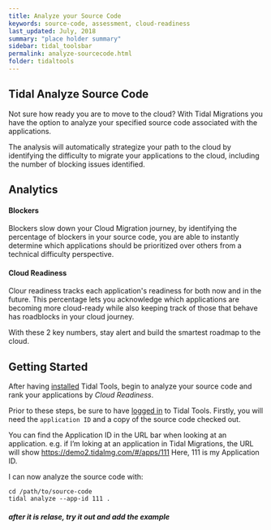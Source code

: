 ```yaml
---
title: Analyze your Source Code
keywords: source-code, assessment, cloud-readiness
last_updated: July, 2018
summary: "place holder summary"
sidebar: tidal_toolsbar
permalink: analyze-sourcecode.html
folder: tidaltools
---
```

## Tidal Analyze Source Code

Not sure how ready you are to move to the cloud? With Tidal Migrations you have 
the option to analyze your specified source code associated with the applications.

The analysis will automatically strategize
your path to the cloud by identifying the difficulty to migrate your applications to the cloud, including the number of blocking issues identified.

## Analytics

#### Blockers
Blockers slow down your Cloud Migration journey, by identifying the percentage of blockers
in your source code, you are able to instantly determine which applications should be prioritized over others from a technical difficulty perspective.

#### Cloud Readiness
Clour readiness tracks each application's readiness for both now and in the future. This percentage lets
you acknowledge which applications are becoming more cloud-ready while also keeping track of those that
behave has roadblocks in your cloud journey.


With these 2 key numbers, stay alert and build the smartest roadmap to the cloud.

## Getting Started

After having [installed](tidal-tools.html#install) Tidal Tools, begin to analyze your source code and rank your applications by *Cloud Readiness*.

Prior to these steps, be sure to have [logged in](tidal-tools.html#login) to Tidal Tools.
Firstly, you will need the `application ID` and a copy of the source code checked out.

You can find the Application ID in the URL bar when looking at an application. e.g. if I’m loking at an application in Tidal Migrations, the URL will show https://demo2.tidalmg.com/#/apps/111 Here, 111 is my Application ID.

I can now analyze the source code with:

```
cd /path/to/source-code
tidal analyze --app-id 111 .
```

##### after it is relase, try it out and add the example
